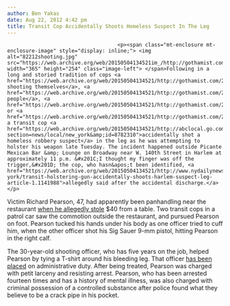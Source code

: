 ```yaml
---
author: Ben Yakas
date: Aug 22, 2012 4:42 pm
title: Transit Cop Accidentally Shoots Homeless Suspect In The Leg
---
```


	
										<p><span class="mt-enclosure mt-enclosure-image" style="display: inline;"> <img alt="82212shooting.jpg" src="https://web.archive.org/web/20150504134521im_/http://gothamist.com/attachments/byakas/82212shooting.jpg" width="365" height="254" class="image-left"> </span>Following in a long and storied tradition of cops <a href="https://web.archive.org/web/20150504134521/http://gothamist.com/2011/02/11/nypd_officer_pulls_a_plaxico_burres.php">accidentally shooting themselves</a>, <a href="https://web.archive.org/web/20150504134521/http://gothamist.com/2011/01/24/bloomberg_visits_elderly_man_accide.php">elderly people</a>, <a href="https://web.archive.org/web/20150504134521/http://gothamist.com/2012/03/29/premature_discharge_cop_accidentall.php">bystanders</a> or <a href="https://web.archive.org/web/20150504134521/http://gothamist.com/2012/03/30/welcome_to_nyc_cop_accidentally_sho.php">tourists</a>, a transit cop <a href="https://web.archive.org/web/20150504134521/http://abclocal.go.com/wabc/story?section=news/local/new_york&amp;id=8782310">accidentally shot a homeless robbery suspect</a> in the leg as he was attempting to holster his weapon late Tuesday. The incident happened outside Picante Mexican Bar &amp; Lounge on Broadway near W. 140th Street in Harlem at approximately 11 p.m. &#x201C;I thought my finger was off the trigger,&#x201D; the cop, who hasn&apos;t been identified, <a href="https://web.archive.org/web/20150504134521/http://www.nydailynews.com/new-york/transit-holstering-gun-accidentally-shoots-harlem-suspect-leg-article-1.1141988">allegedly said after the accidental discharge.</a></p>

<p>Victim Richard Pearson, 47, had apparently been panhandling near the restaurant <a href="https://web.archive.org/web/20150504134521/http://www.nypost.com/p/news/local/manhattan/thief_shot_by_transit_officer_while_4it5SPq55YlKfRaUUsmVIO#ixzz24HkXbvny">when he allegedly stole</a> $40 from a table. Two transit cops in a patrol car saw the commotion outside the restaurant, and pursued Pearson on foot. Pearson tucked his hands under his body as one officer tried to cuff him, when the other officer shot his Sig Sauer 9-mm pistol, hitting Pearson in the right calf. </p>

<p>The 30-year-old shooting officer, who has five years on the job, helped Pearson by tying a T-shirt around his bleeding leg. That officer <a href="https://web.archive.org/web/20150504134521/http://newyork.cbslocal.com/2012/08/22/police-harlem-robbery-suspect-shot-in-the-leg-after-officers-gun-goes-off/">has been placed</a> on administrative duty. After being treated, Pearson was charged with petit larceny and resisting arrest. Pearson, who has been arrested fourteen times and has a history of mental illness, was also charged with criminal possession of a controlled substance after police found what they believe to be a crack pipe in his pocket.</p>					
										
									
				